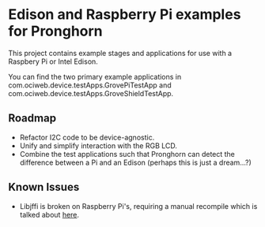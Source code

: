 # Edison and Raspberry Pi examples for Pronghorn #
This project contains example stages and applications for use with a Raspbery Pi or Intel Edison.

You can find the two primary example applications in com.ociweb.device.testApps.GrovePiTestApp and com.ociweb.device.testApps.GroveShieldTestApp.

## Roadmap ##
- Refactor I2C code to be device-agnostic.
- Unify and simplify interaction with the RGB LCD.
- Combine the test applications such that Pronghorn can detect the difference between a Pi and an Edison (perhaps this is just a dream...?)

## Known Issues ##
- Libjffi is broken on Raspberry Pi's, requiring a manual recompile which is talked about [here](https://github.com/jruby/jruby/issues/1561#issuecomment-67953147).